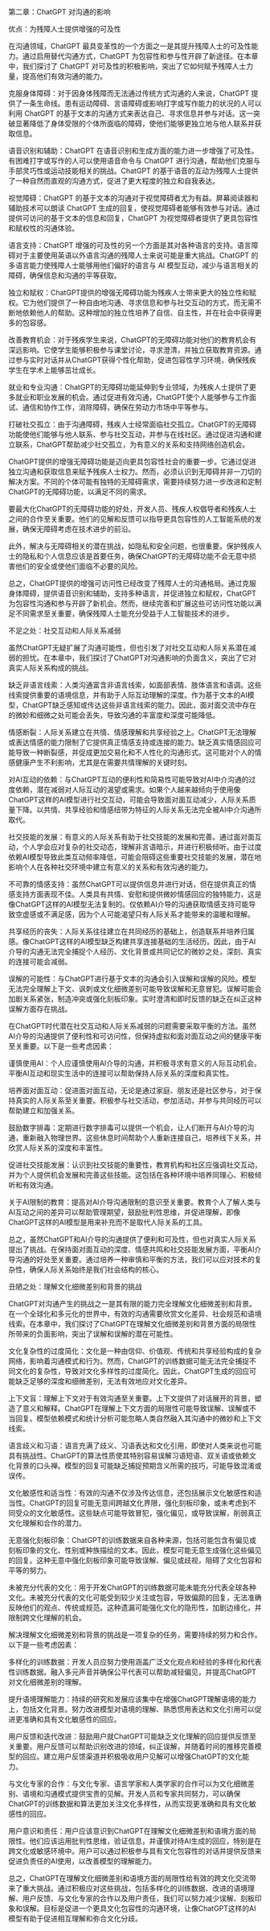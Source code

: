 第二章：ChatGPT 对沟通的影响

优点：为残障人士提供增强的可及性

在沟通领域，ChatGPT 最具变革性的一个方面之一是其提升残障人士的可及性能力。通过启用替代沟通方式，ChatGPT 为包容性和参与性开辟了新途径。在本章中，我们探讨了 ChatGPT 对可及性的积极影响，突出了它如何赋予残障人士力量，提高他们有效沟通的能力。

克服身体障碍：对于因身体残障而无法通过传统方式沟通的人来说，ChatGPT 提供了一条生命线。患有运动障碍、言语障碍或影响打字或写作能力的状况的人可以利用 ChatGPT 的基于文本的沟通方式来表达自己、寻求信息并参与对话。这一突破显著降低了身体受限的个体所面临的障碍，使他们能够更独立地与他人联系并获取信息。

语音识别和辅助：ChatGPT 在语音识别和生成方面的能力进一步增强了可及性。有困难打字或写作的人可以使用语音命令与 ChatGPT 进行沟通，帮助他们克服与手部灵巧性或运动技能相关的挑战。ChatGPT 的基于语音的互动为残障人士提供了一种自然而直观的沟通方式，促进了更大程度的独立和自我表达。

视觉障碍：ChatGPT 的基于文本的沟通对于视觉障碍者尤为有益。屏幕阅读器和辅助技术可以朗读 ChatGPT 生成的回复，使视觉障碍者能够有效参与对话。通过提供可访问的基于文本的信息和回复，ChatGPT 为视觉障碍者提供了更具包容性和赋权性的沟通体验。

语言支持：ChatGPT 增强的可及性的另一个方面是其对各种语言的支持。语言障碍对于主要使用英语以外语言沟通的残障人士来说可能是重大挑战。ChatGPT 的多语言能力使残障人士能够用他们偏好的语言与 AI 模型互动，减少与语言相关的障碍，确保信息和沟通的平等获取。

独立和赋权：ChatGPT提供的增强无障碍功能为残疾人士带来更大的独立性和赋权。它为他们提供了一种自由地沟通、寻求信息和参与社交互动的方式，而无需不断地依赖他人的帮助。这种增加的独立性培养了自信、自主性，并在社会中获得更多的包容感。

改善教育机会：对于残疾学生来说，ChatGPT的无障碍功能对他们的教育机会有深远影响。它使学生能够积极参与课堂讨论，寻求澄清，并独立获取教育资源。通过参与实时对话并从ChatGPT获得个性化帮助，促进包容性学习环境，确保残疾学生在学术上能够茁壮成长。

就业和专业沟通：ChatGPT的无障碍功能延伸到专业领域，为残疾人士提供了更多就业和职业发展的机会。通过促进有效沟通，ChatGPT使个人能够参与工作面试、通信和协作工作，消除障碍，确保在劳动力市场中平等参与。

打破社交孤立：由于沟通障碍，残疾人士经常面临社交孤立。ChatGPT的无障碍功能使他们能够与他人联系、参与社交互动，并参与在线社区。通过促进沟通和建立联系，ChatGPT帮助减少社交孤立，为有意义的关系和支持网络创造机会。

ChatGPT提供的增强无障碍功能是迈向更具包容性社会的重要一步。它通过促进独立沟通和获取信息来赋予残疾人士权力。然而，必须认识到无障碍并非一刀切的解决方案。不同的个体可能有独特的无障碍需求，需要持续努力进一步改进和定制ChatGPT的无障碍功能，以满足不同的需求。

要最大化ChatGPT的无障碍功能的好处，开发人员、残疾人权倡导者和残疾人士之间的合作至关重要。他们的见解和反馈可以指导更具包容性的人工智能系统的发展，确保无障碍考虑在技术进步的前沿。

此外，解决与无障碍相关的潜在挑战，如隐私和安全问题，也很重要。保护残疾人士的隐私和个人信息应该是首要任务，确保ChatGPT的无障碍功能不会无意中损害他们的安全或使他们面临不必要的风险。

总之，ChatGPT提供的增强可访问性已经改变了残障人士的沟通格局。通过克服身体障碍，提供语音识别和辅助，支持多种语言，并促进独立和赋权，ChatGPT为包容性沟通和参与开辟了新机会。然而，继续完善和扩展这些可访问性功能以满足不同需求至关重要，确保残障人士能充分受益于人工智能技术的进步。

不足之处：社交互动和人际关系减弱

虽然ChatGPT无疑扩展了沟通可能性，但也引发了对社交互动和人际关系潜在减弱的担忧。在本章中，我们探讨了ChatGPT对沟通影响的负面含义，突出了它对真实人际关系构成的挑战。

缺乏非语言线索：人类沟通富含非语言线索，如面部表情、肢体语言和语调。这些线索提供重要的语境信息，并有助于人际互动理解的深度。作为基于文本的AI模型，ChatGPT缺乏感知或传达这些非语言线索的能力。因此，面对面交流中存在的微妙和细微之处可能会丢失，导致沟通的丰富度和深度可能降低。

情感断裂：人际关系建立在共情、情感理解和共享经验之上。ChatGPT无法理解或表达情感的能力限制了它提供真正情感支持或连接的能力。缺乏真实情感回应可能导致一种断裂感，并促成更加交易化和不人性化的沟通形式。这可能对个人的情感健康产生不利影响，尤其是在需要共情理解的关键时刻。

对AI互动的依赖：与ChatGPT互动的便利性和简易性可能导致对AI中介沟通的过度依赖，潜在减弱对人际互动的渴望或需求。如果个人越来越倾向于使用像ChatGPT这样的AI模型进行社交互动，可能会导致面对面互动减少，人际关系质量下降。以共情、共享经验和情感纽带为特征的人际关系无法完全被AI中介沟通所取代。

社交技能的发展：有意义的人际关系有助于社交技能的发展和完善。通过面对面互动，个人学会应对复杂的社交动态，理解非言语暗示，并进行积极倾听。由于过度依赖AI模型导致此类互动频率降低，可能会阻碍这些重要社交技能的发展，潜在地影响个人在各种社交环境中建立有意义的关系和有效沟通的能力。

不可靠的情感支持：虽然ChatGPT可以提供信息并进行对话，但在提供真正的情感支持方面表现不佳。人类具有共情、安慰和提供微妙情感回应的独特能力，这是像ChatGPT这样的AI模型无法复制的。仅依赖AI介导的沟通获取情感支持可能导致空虚感或不满足感，因为个人可能渴望只有人际关系才能带来的温暖和理解。

共享经历的丧失：人际关系往往建立在共同经历的基础上，创造联系并培养归属感。像ChatGPT这样的AI模型缺乏构建共享连接基础的生活经历。因此，由于AI介导的沟通无法完全捕捉个人经历、文化背景或共同记忆的微妙之处，深刻、真实的连接可能会减弱。

误解的可能性：与ChatGPT进行基于文本的沟通会引入误解和误解的风险。模型无法完全理解上下文、讽刺或文化细微差别可能导致误解和无意冒犯。误解可能会加剧关系紧张，制造冲突或强化刻板印象。实时澄清和即时反馈的缺乏在纠正这种误解方面存在挑战。

在ChatGPT时代潜在社交互动和人际关系减弱的问题需要采取平衡的方法。虽然AI介导的沟通提供了便利性和可访问性，但保持虚拟和面对面互动之间的健康平衡至关重要。以下是一些考虑因素：

谨慎使用AI：个人应谨慎使用AI介导的沟通，并积极寻求有意义的人际互动机会。平衡AI互动和现实生活中的连接可以帮助保持人际关系的深度和真实性。

培养面对面互动：促进面对面互动，无论是通过家庭、朋友还是社区参与，对于保持真实的人际关系至关重要。积极参与社交活动，参加活动，并参与共同经历可以帮助建立和加强关系。

鼓励数字排毒：定期进行数字排毒可以提供一个机会，让人们断开与AI介导的沟通，重新融入物理世界。这些休息时间帮助个人重新连接自己，培养线下关系，并欣赏人际关系的深度和丰富性。

促进社交技能发展：认识到社交技能的重要性，教育机构和社区应强调社交互动，并为个人提供机会发展和完善这些技能。这包括在各种环境中培养同理心、积极倾听和有效沟通。

关于AI限制的教育：提高对AI介导沟通限制的意识至关重要。教育个人了解人类与AI互动之间的差异可以帮助管理期望，鼓励批判性思维，并促进理解，即像ChatGPT这样的AI模型是用来补充而不是取代人际关系的工具。

总之，虽然ChatGPT和AI介导的沟通提供了便利和可及性，但也对真实人际关系提出了挑战。在保持面对面互动的深度、情感共鸣和社交技能发展方面，平衡AI介导沟通的好处至关重要。通过培养一种审慎和平衡的方法，我们可以应对技术的复杂性，确保人际关系始终是我们社会结构的核心。

丑陋之处：理解文化细微差别和背景的挑战

ChatGPT对沟通产生的挑战之一是其有限的能力完全理解文化细微差别和背景。在一个全球化和多元化的世界中，有效的沟通需要欣赏文化差异、社会规范和语境线索。在本章中，我们探讨了ChatGPT在理解文化细微差别和背景方面的局限性所带来的负面影响，突出了误解和误解的潜在可能性。

文化复杂性的过度简化：文化是一种由信仰、价值观、传统和共享经验构成的复杂网络，影响着沟通模式和行为。然而，ChatGPT的训练数据可能无法完全捕捉不同文化的复杂性，导致对文化多样性的过度简化。因此，ChatGPT生成的回应可能缺乏足够的深度和细微差别，无法有效地应对文化差异。

上下文盲：理解上下文对于有效沟通至关重要。上下文提供了对话展开的背景，塑造了意义和解释。ChatGPT在理解上下文方面的局限性可能导致误解、误解或不当回复。模型依赖模式和统计分析可能忽略人类自然融入其沟通中的微妙和上下文线索。

语言歧义和习语：语言充满了歧义、习语表达和文化引用，即使对人类来说也可能具有挑战性。ChatGPT的算法性质使其特别容易误解习语短语、双关语或依赖文化背景的口头禅。模型的回复可能缺乏捕捉预期含义所需的技巧，可能导致混淆或误传。

文化敏感性和适当性：有效的沟通不仅涉及传达信息，还包括展示文化敏感性和适当性。ChatGPT的回复可能无意间跨越文化界限，强化刻板印象，或未考虑到不同受众的文化敏感性。这些缺点可能导致冒犯，强化偏见，或导致误解，削弱真正文化理解和合作的潜力。

无意强化刻板印象：ChatGPT的训练数据来自各种来源，包括可能包含有偏见或刻板印象的文化、性别或种族描绘的文本。因此，模型可能无意生成强化这些偏见的回复。这种无意中强化刻板印象可能导致误解、偏见或歧视，阻碍了文化包容和平等的努力。

未被充分代表的文化：用于开发ChatGPT的训练数据可能未能充分代表全球各种文化。未被充分代表的文化可能受到较少关注或包容，导致偏颇的回复，无法准确反映他们的观点、传统或规范。这种遗漏可能强化文化的隐形性，加剧边缘化，并限制跨文化理解的机会。

解决理解文化细微差别和背景的挑战是一项复杂的任务，需要持续的努力和合作。以下是一些考虑因素：

多样化的训练数据：开发人员应努力使用涵盖广泛文化观点和经验的多样化和代表性训练数据。融入多元声音并确保公平代表可以帮助减轻偏见，并提高ChatGPT对文化细微差别的理解。

提升语境理解能力：持续的研究和发展应该集中在增强ChatGPT理解语境的能力上，包括文化背景。努力改进模型对语境的理解、熟悉惯用表达和文化引用可以促进更准确和具有文化敏感性的回应。

用户反馈和迭代改进：鼓励用户就ChatGPT可能缺乏文化理解的回应提供反馈至关重要。用户反馈可以帮助识别改进的领域，纠正误解，并随着时间的推移完善模型的回应。建立用户反馈渠道并积极吸收用户见解可以增强ChatGPT的文化能力。

与文化专家的合作：与文化专家、语言学家和人类学家的合作可以为文化细微差别、语境和沟通模式提供宝贵的见解。开发人员和专家共同努力，可以确保ChatGPT的训练数据和算法更加关注文化多样性，从而实现更准确和具有文化敏感性的回应。

用户意识和责任：用户应该意识到ChatGPT在理解文化细微差别和语境方面的局限性。他们应该运用批判性思维，验证信息，并谨慎对待AI生成的回应，特别是在跨文化或敏感环境中。用户可以通过积极参与具有文化包容性的对话并提供反馈来促进负责任的AI使用，以改善模型的理解能力。

总之，ChatGPT在理解文化细微差别和语境方面的局限性给有效的跨文化交流带来了重大挑战。通过积极应对这些挑战，包括多样化的训练数据、改进的语境理解、用户反馈、与文化专家的合作以及用户责任，我们可以努力减少误解、刻板印象和误解。目标是促进一个更具文化包容性的沟通环境，让像ChatGPT这样的AI模型有助于促进相互理解和弥合文化分歧。
